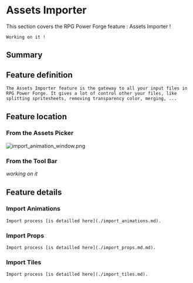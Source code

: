 # Assets Importer

This section covers the RPG Power Forge feature : Assets Importer !

```admonish warning title="🛠️"
Working on it !
```

## Summary

## Feature definition
```admonish summary title="Assets Importer"
The Assets Importer feature is the gateway to all your input files in RPG Power Forge. It gives a lot of control other your files, like splitting spritesheets, removing transparency color, merging, ...
```

## Feature location

### From the Assets Picker

![import_animation_window.png](../../../../../media/user_manual/assets_management/window_location.png)

### From the Tool Bar
*working on it*

## Feature details

### Import Animations
```admonish example title="Detailled process"
Import process [is detailled here](./import_animations.md).
```

### Import Props
```admonish example title="Detailled process"
Import process [is detailled here](./import_props.md.md).
```

### Import Tiles
```admonish example title="Detailled process"
Import process [is detailled here](./import_tiles.md).
```
